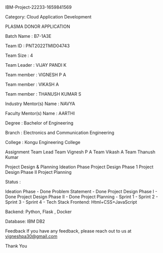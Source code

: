 IBM-Project-22233-1659841569


Category: Cloud Application Development

PLASMA DONOR APPLICATION

Batch Name : B7-1A3E

Team ID : PNT2022TMID04743

Team Size : 4

Team Leader : VIJAY PANDI K

Team member : VIGNESH P A

Team member : VIKASH A

Team member : THANUSH KUMAR S

Industry Mentor(s) Name : NAVYA

Faculty Mentor(s) Name : AARTHI

Degree : Bachelor of Engineering

Branch : Electronics and Communication Engineering

College : Kongu Engineering College

Assignment
Team Lead
Team Vignesh P A
Team Vikash A
Team Thanush Kumar

Project Design & Planning
Ideation Phase
Project Design Phase 1
Project Design Phase II
Project Planning

Status :

Ideation Phase - Done
Problem Statement - Done
Project Design Phase I - Done
Project Design Phase II - Done
Project Planning - 
Sprint 1 -
Sprint 2 -
Sprint 3 -
Sprint 4 -
Tech Stack
Frontend: Html+CSS+JavaScript

Backend: Python, Flask , Docker

Database: IBM DB2

Feedback
If you have any feedback, please reach out to us at vigneshpa30@gmail.com

Thank You
